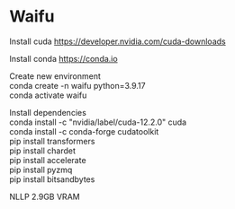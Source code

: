 # Waifu

Install cuda
https://developer.nvidia.com/cuda-downloads

Install conda
https://conda.io

Create new environment  
conda create -n waifu python=3.9.17  
conda activate waifu  

Install dependencies  
conda install -c "nvidia/label/cuda-12.2.0" cuda  
conda install -c conda-forge cudatoolkit  
pip install transformers  
pip install chardet  
pip install accelerate   
pip install pyzmq  
pip install bitsandbytes

NLLP 2.9GB VRAM
